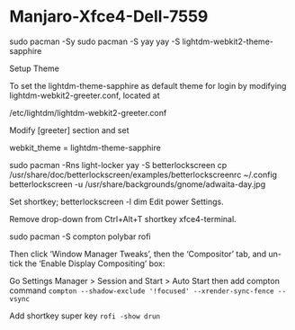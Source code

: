 # Manjaro-Xfce4-Dell-7559
sudo pacman -Sy
sudo pacman -S yay
yay -S lightdm-webkit2-theme-sapphire

Setup Theme

To set the lightdm-theme-sapphire as default theme for login by modifying lightdm-webkit2-greeter.conf, located at

/etc/lightdm/lightdm-webkit2-greeter.conf

Modify [greeter] section and set

webkit_theme = lightdm-theme-sapphire


sudo pacman -Rns light-locker
yay -S betterlockscreen
cp /usr/share/doc/betterlockscreen/examples/betterlockscreenrc ~/.config
betterlockscreen -u /usr/share/backgrounds/gnome/adwaita-day.jpg

Set shortkey;
betterlockscreen -l dim
Edit power Settings.

Remove drop-down from Ctrl+Alt+T shortkey xfce4-terminal.

sudo pacman -S compton polybar rofi

Then click ‘Window Manager Tweaks’, then the ‘Compositor’ tab, and un-tick the ‘Enable Display Compositing’ box:

Go Settings Manager > Session and Start > Auto Start then add compton command `compton --shadow-exclude '!focused' --xrender-sync-fence --vsync`

Add shortkey super key `rofi -show drun`
